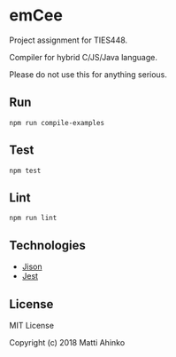 # emCee

Project assignment for TIES448.

Compiler for hybrid C/JS/Java language.

Please do not use this for anything serious.

## Run

    npm run compile-examples

## Test

    npm test

## Lint

    npm run lint

## Technologies

- [Jison](http://zaa.ch/jison/)
- [Jest](https://jestjs.io)

## License

MIT License

Copyright (c) 2018 Matti Ahinko
